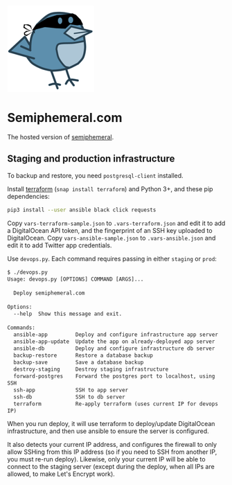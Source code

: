 ![Logo](/img/logo.png)

# Semiphemeral.com

The hosted version of [semiphemeral](https://github.com/micahflee/semiphemeral).

## Staging and production infrastructure

To backup and restore, you need `postgresql-client` installed.

Install [terraform](https://www.terraform.io/downloads.html) (`snap install terraform`) and Python 3+, and these pip dependencies:

```sh
pip3 install --user ansible black click requests
```

Copy `vars-terraform-sample.json` to `.vars-terraform.json` and edit it to add a DigitalOcean API token, and the fingerprint of an SSH key uploaded to DigitalOcean. Copy `vars-ansible-sample.json` to `.vars-ansible.json` and edit it to add Twitter app credentials.

Use `devops.py`. Each command requires passing in either `staging` or `prod`:

```
$ ./devops.py
Usage: devops.py [OPTIONS] COMMAND [ARGS]...

  Deploy semiphemeral.com

Options:
  --help  Show this message and exit.

Commands:
  ansible-app         Deploy and configure infrastructure app server
  ansible-app-update  Update the app on already-deployed app server
  ansible-db          Deploy and configure infrastructure db server
  backup-restore      Restore a database backup
  backup-save         Save a database backup
  destroy-staging     Destroy staging infrastructure
  forward-postgres    Forward the postgres port to localhost, using SSH
  ssh-app             SSH to app server
  ssh-db              SSH to db server
  terraform           Re-apply terraform (uses current IP for devops IP)
```

When you run deploy, it will use terraform to deploy/update DigitalOcean infrastructure, and then use ansible to ensure the server is configured.

It also detects your current IP address, and configures the firewall to only allow SSHing from this IP address (so if you need to SSH from another IP, you must re-run deploy). Likewise, only your current IP will be able to connect to the staging server (except during the deploy, when all IPs are allowed, to make Let's Encrypt work).